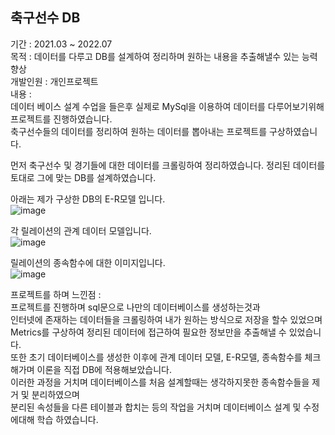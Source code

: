 ## 축구선수 DB 
기간 : 2021.03 ~ 2022.07  
목적 : 데이터를 다루고 DB를 설계하여 정리하며 원하는 내용을 추출해낼수 있는 능력 향상  
개발인원 : 개인프로젝트  
내용 :   
데이터 베이스 설계 수업을 들은후 실제로 MySql을 이용하여 데이터를 다루어보기위해 프로젝트를 진행하였습니다.  
축구선수들의 데이터를 정리하여 원하는 데이터를 뽑아내는 프로젝트를 구상하였습니다.   
  
먼저 축구선수 및 경기들에 대한 데이터를 크롤링하여 정리하였습니다.
정리된 데이터를 토대로 그에 맞는 DB를 설계하였습니다.
  
아래는 제가 구상한 DB의 E-R모델 입니다.  
![image](https://user-images.githubusercontent.com/79950124/203190661-d3a3264f-dcd4-4f5f-8e0a-70acb18383f2.png)
  
각 릴레이션의 관계 데이터 모델입니다.  
![image](https://user-images.githubusercontent.com/79950124/203190549-83e4037d-14f8-440d-8a40-c577b7b8b43e.png)

릴레이션의 종속함수에 대한 이미지입니다.  
![image](https://user-images.githubusercontent.com/79950124/203190585-8518fd80-f1e6-4b3e-a11e-ccddc18a65dc.png)
  
프로젝트를 하며 느낀점 :   
  프로젝트를 진행하며 sql문으로 나만의 데이터베이스를 생성하는것과  
  인터넷에 존재하는 데이터들을 크롤링하여 내가 원하는 방식으로 저장을 할수 있었으며  
  Metrics를 구상하여 정리된 데이터에 접근하여 필요한 정보만을 추출해낼 수 있었습니다.  
  또한 초기 데이터베이스를 생성한 이후에 관계 데이터 모델, E-R모델, 종속함수를 체크 해가며 이론을 직접 DB에 적용해보았습니다.  
  이러한 과정을 거치며 데이터베이스를 처음 설계할때는 생각하지못한 종속함수들을 제거 및 분리하였으며  
  분리된 속성들을 다른 테이블과 합치는 등의 작업을 거치며 데이터베이스 설계 및 수정에대해 학습 하였습니다.
